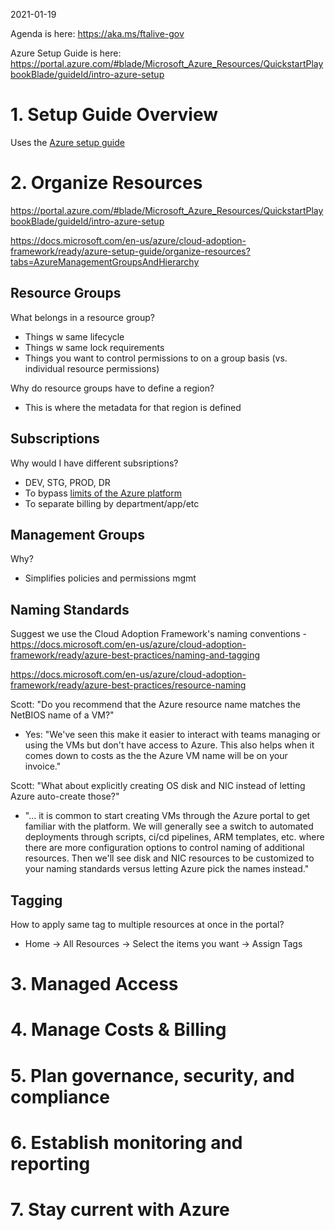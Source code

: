 2021-01-19

Agenda is here: https://aka.ms/ftalive-gov 

Azure Setup Guide is here: https://portal.azure.com/#blade/Microsoft_Azure_Resources/QuickstartPlaybookBlade/guideId/intro-azure-setup

# 1. Setup Guide Overview

Uses the [Azure setup guide](https://portal.azure.com/#blade/Microsoft_Azure_Resources/QuickstartPlaybookBlade/guideId/intro-azure-setup)

# 2. Organize Resources

https://portal.azure.com/#blade/Microsoft_Azure_Resources/QuickstartPlaybookBlade/guideId/intro-azure-setup

https://docs.microsoft.com/en-us/azure/cloud-adoption-framework/ready/azure-setup-guide/organize-resources?tabs=AzureManagementGroupsAndHierarchy 

## Resource Groups 

What belongs in a resource group? 
- Things w same lifecycle
- Things w same lock requirements
- Things you want to control permissions to on a group basis (vs. individual resource permissions)

Why do resource groups have to define a region? 
- This is where the metadata for that region is defined

## Subscriptions

Why would I have different subsriptions?
- DEV, STG, PROD, DR
- To bypass [limits of the Azure platform](https://docs.microsoft.com/en-us/azure/azure-resource-manager/management/azure-subscription-service-limits)
- To separate billing by department/app/etc

## Management Groups

Why?
- Simplifies policies and permissions mgmt

## Naming Standards

Suggest we use the Cloud Adoption Framework's naming conventions - https://docs.microsoft.com/en-us/azure/cloud-adoption-framework/ready/azure-best-practices/naming-and-tagging

https://docs.microsoft.com/en-us/azure/cloud-adoption-framework/ready/azure-best-practices/resource-naming

Scott: "Do you recommend that the Azure resource name matches the NetBIOS name of a VM?"
- Yes: "We've seen this make it easier to interact with teams managing or using the VMs but don't have access to Azure. This also helps when it comes down to costs as the the Azure VM name will be on your invoice."

Scott: "What about explicitly creating OS disk and NIC instead of letting Azure auto-create those?"
- "... it is common to start creating VMs through the Azure portal to get familiar with the platform. We will generally see a switch to automated deployments through scripts, ci/cd pipelines, ARM templates, etc. where there are more configuration options to control naming of additional resources. Then we'll see disk and NIC resources to be customized to your naming standards versus letting Azure pick the names instead."

## Tagging

How to apply same tag to multiple resources at once in the portal?
- Home -> All Resources -> Select the items you want -> Assign Tags

# 3. Managed Access

# 4. Manage Costs & Billing

# 5. Plan governance, security, and compliance

# 6. Establish monitoring and reporting

# 7. Stay current with Azure
